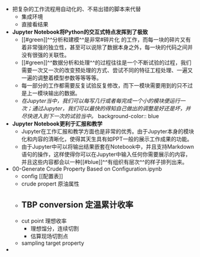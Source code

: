 - 把复杂的工作流程用自动化的、不易出错的脚本来代替
	- 集成环境
	- 直接看结果
- **Jupyter Notebook将Python的交互式特点发挥到了极致**
	- [[#green]]^^分析和建模^^是非常#碎片化 的工作，而每一块的碎片又有着非常强的独立性，甚至可以说除了数据本身之外，每一块的代码之间并没有很强的关联性。
	- [[#green]]^^数据分析和处理^^的过程往往是一个不断试验的过程，我们需要一次又一次的改变预处理的方式、尝试不同的特征工程处理、一遍又一遍的调整着模型参数等等等等。
	- 每一部分的工作都需要反复试验反复修改，而下一模块需要用到的只不过是上一模块输出的数据。
	- *在Jupyter当中，我们可以每写几行或者每完成一个小的模块便运行一次；通过Jupyter，我们可以最快的得知自己做出的调整是好还是坏，并尽快进入到下一次的试验当中。*
	  background-color:: blue
- **Jupyter Notebook更利于汇报和教学**
	- Jupyter在工作汇报和教学方面也是非常的优秀。由于Jupyter本身的模块化和内容的清晰化，使得其天生具有如PPT一般的展示工作成果的功能。
	- 由于Jupyter中可以将输出结果嵌套在Notebook中，并且支持Markdown语句的操作，这样使得你可以在Jupyter中输入任何你需要展示的内容，并且这些内容都会以一种[[#blue]]^^有组织有层次^^的样子排列出来。
- 00-Generate Crude Property Based on Configuration.ipynb
	- config [[配置表]]
	- crude propert 原油属性
	- TBP conversion 定温累计收率
		-
	- cut point 理想收率
		- 理想馏分，连续切割
		- 估算现场切割点
	- sampling target property
-